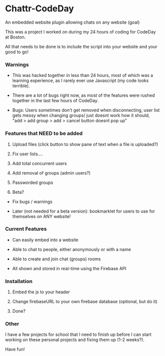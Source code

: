 Chattr-CodeDay
===============

An embedded website plugin allowing chats on any website (goal)

This was a project I worked on during my 24 hours of coding for CodeDay at Boston.

All that needs to be done is to include the script into your website and your good to go!

### Warnings

* This was hacked together in less than 24 hours, most of which was a learning experience, as I rarely ever use Javascript (my code looks terrible).

* There are a lot of bugs right now, as most of the features were rushed together in the last few hours of CodeDay.

* Bugs: Users sometimes don't get removed when disconnecting, user list gets messy when changing groups/ just doesnt work how it should, "add > add group > add > cancel button doesnt pop up"

### Features that NEED to be added

1. Upload files (click button to show pane of text when a file is uploaded?)

2. Fix user lists....

3. Add total concurrent users

4. Add removal of groups (admin users?)

5. Passworded groups

6. Beta?

* Fix bugs / warnings

* Later (not needed for a beta version): bookmarklet for users to use for themselves on ANY website!

### Current Features

* Can easily embed into a website

* Able to chat to people, either anonymously or with a name

* Able to create and join chat (groups) rooms

* All shown and stored in real-time using the Firebase API

### Installation

1. Embed the js to your header

2. Change firebaseURL to your own firebase database (optional, but do it)

3. Done?

### Other

I have a few projects for school that I need to finish up before I can start working on these personal projects and fixing them up (1-2 weeks?).

Have fun!
